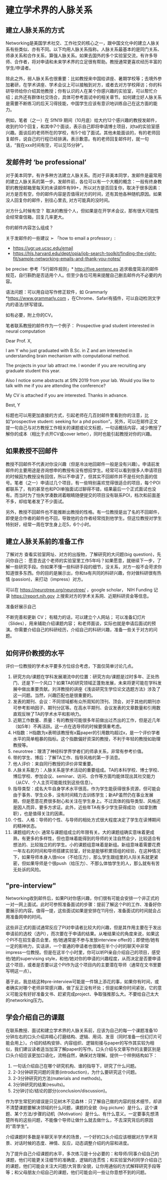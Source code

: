 # **建立学术界的人脉关系**


## **建立人脉关系的方式**

Networking是美国学术社交、工作社交的核心之一，跟中国文化中的建立人脉关系有些类似、亦有不同。以下均用人脉关系指称。人脉关系最基本的是同门关系、师承关系和合作关系，算强人脉关系。如果去国外的多个实验室交流，有许多导师、合作者，将对申请和未来学术界的立足很有帮助。教授通常更喜欢经历丰富的学生/申请者。

除此之外，弱人脉关系也很重要：比如教授来中国给讲座、暑期学校等；去境外参加暑研，在学术讲座、学术会议上可以接触到对方，或者去对方学校拜访；你的科研导师给你介绍其他教授；你有认识的人在某个你感兴趣的实验室，可以帮忙介绍；此外还有群体社交场合，具体可参考面试中的相关章节。如何建立好人脉关系是需要不断练习的后天习得技能，中国学生应该有意识地训练自己在这方面的能力。

例如，笔者（之一）在 SfN19 期间（10月底）给大约12个感兴趣的教授发邮件，收到约10个回复，和其中7个面谈，表示自己即将申请博士项目，对ta的实验室感兴趣。面谈后的老师所在的学校，有5个给了面试。其他未能面谈的，有的老师回复邮件，说自己的行程已经排满，表示歉意。有的老师回复邮件时，就一句话，“我在xxx时间有空，可以见15分钟”。

## **发邮件时 ‘be professional’**

对于美本同学，有许多种方法建立人脉关系。而对于非美本同学，发邮件是最常用的建立人脉关系的第一步。发邮件前，各位可以有一个大概的概念：一般有终身教职的教授邮箱里每天的未读邮件有99+，所以对方是否回复你，取决于很多因素：对方是否有空，你的邮件内容是否值得对方的时间，还有其他各种随机原因。如果没人回复你的邮件，别往心里去, 对方可能真的没时间。

对方什么时候有空？
取决的教授个人，但如果是在开学术会议，那有很大可能性会经常查信箱，回复几率更大。

你的邮件内容怎么组成？

关于发邮件的一些建议
➢ 「how to email a professor」:
* https://ugr.ue.ucsc.edu/email 
* https://hls.harvard.edu/dept/opia/job-search-toolkit/finding-the-right-fit/sample-networking-emails-and-thank-you-notes/

be precise: 参考「5行邮件规则」* http://five.sentenc.es 追求极度简洁的邮件规范，自行斟酌是否适用个人。但至少各位可用来提醒自己删去邮件内不必要的内容。

语法问题：可以用自动写作修正软件，如 
Grammarly *https://www.grammarly.com ，在Chrome、Safari有插件，可以自动检测文字内的语法/拼写错误。

如有必要，附上你的CV。

笔者联系教授的邮件作为一个例子：
Prospective grad student interested in neural computation

Dear Prof. X, 

I am Y who just graduated with B.Sc. in Z and am interested in understanding brain mechanism with computational method.

The projects in your lab attract me. I wonder if you are recruiting any graduate student this year.

Also I notice some abstracts at SfN 2019 from your lab. Would you like to talk with me if you are attending the conference?

My CV is attached if you are interested. Thanks in advance.

Best,
Y

标题也可以用更加直接的方式，引起老师在几百封邮件里看到你的注意，比如“prospective student: seeking for a phd position”。另外，可以在邮件正文提一句自己与对方教授工作相关的课题或论文标题，一句话概括内容，减少教授了解你的成本（相比于点开CV或cover letter），同时也能引起教授对你的兴趣。

## **如果教授不回邮件**
教授不回邮件不代表对你没兴趣（但是冷淡地回邮件一般是没有兴趣）。申请前发邮件的主要用途是咨询想申的教授有没有想招学生。经常可以看到很多人申请项目的时候因为教授没有回信，所以不申请了，但其实不回邮件并不是任何负面的信号。笔者（之一）申请过几个项目，有一些特别喜欢觉得很适合的项目，每个POI都联系了，有的甚至也和POI单独面试过聊得不错，结果最后一个正式面试也没有。而当时为了怕失学凑数闭着眼睛随便提交的项目没有联系POI，档次和前面差不多，却给笔者发了不少面试。

另外，教授不回邮件也不能推断出教授的性格。有一位教授是出了名的不回邮件，即使是合作者的邮件也不回，导致他的合作者经常找到他学生。但这位教授对学生特别好，经常一周在学生身上花5，6个小时。


## **建立人脉关系前的准备工作**

了解对方
查看实验室网址、对方的出版物，了解研究的大问题(big question)，先问你自己： 愿意去这个老师的实验室里工作5年吗？如果愿意，就继续下一步，了解一些研究手段。你如果不懂一些科研手段的细节，没关系，对方一般不会苛求你知道很多东西。你的目的是展示出，你和ta有共同的科研兴趣，你对做科研很有热情 (passion)，来打动（impress）对方。

可以在 https://neurotree.org/neurotree/ ，google scholar， NIH Funding 记录 https://report.nih.gov 上搜索对方的学术关系网、近期科研资金等信息。

准备好展示自己

不断完善和更新 CV； 
有精力的话，可以建立个人网站；
可以准备幻灯片（Slides），用来辅助介绍课题内容；
和老师面谈，实际也就是申请后面试的预演。你需要介绍自己的科研经历，介绍自己的科研兴趣，准备一些关于对方的问题。

## **如何评价教授的水平**

评价一位教授的学术水平要多方位综合考虑，下面仅简单讨论几点。

1. 研究方向/课题在学科发展潮流中的位置：研究方向/课题是过时多年、正处热门、还是下一个风口？如果TA的研究领域正蓬勃发展，未来将更可能在学科发展中做出重要贡献。刘洋教授的讲座《浅谈研究生学位论文选题方法》涉及了这一问题。当然，兴趣匹配也是很重要的。
2. 发表的期刊、会议：不同领域都有众所周知的顶刊、顶会，对于其他的期刊亦可参考影响因子、期刊分区等。在高水平期刊、会议发表的文章数量和引用数直观反映了TA的学术水平和影响力。
3. 近期工作数量、质量：有的教授可能很多年前做出过杰出的工作，但是近几年（如5年）不再活跃。这一点在选导师的时候要慎重考虑。
4. H指数：H指数为x表明该教授有x篇paper的引用数均超过x，是一个评价学者水平的简单粗暴的指标。这个指数偏好资深的教授，不利于年轻的教授如助理教授等。
5. neurotree：理清了神经科学界学者们的师承关系，非常有参考价值。
6. 带的学生、博后：了解TA工作、指导风格的第一手消息。
7. 他人评价：来自同行教授的评价非常重要。
8. 人脉关系能力：人脉关系是学术活动的重要组成。TA的本科学校、博士学校、博后学校、参加会议、seminar、访问、合作等方面均能体现出其社交能力（从CV、个人主页可能能找到这些信息）。
9. 指导类型：成名大牛自身学术水平很高，作为学生能获得很多资源，但可能会由于事务、学生众多，没有时间精力去训练学生；新AP虽然仍在事业发展期，但是愿意花费很多耐心和关注在学生身上。不过具体的指导类型、风格还是因人而异，要多方求证。此外，近些年TA有多少学生获得成功（如拿到教职），也是值得关注的因素。
10. 个性、人格：导师的个性、与导师的相处方式很大程度决定了学生在读博期间的精神状态。
11. 课题组的大小: 通常与课题组成立的年限有关。大的课题组确实意味着更成熟，有更多的多样性，但也意味着能得到的导师的关注自然会少，比较适合有想法的、比较独立的的学生。小的课题组意味着是新组。新组意味着需要花费一年左右的时间和导师搭建实验室，好处是能够积累搭组的经验，在这种情况下，如果导师本身人很nice（不给压力），那么学生跟组里的人际关系就更紧密，但如果导师是个很push（给压力）、不那么体恤学生的人，那么就有有苦无处诉的风险。


## **"pre-interview"**

Networking收到邮件后，如果PI对你感兴趣，你们很有可能会安排一个非正式的一对一网上面试。此时可参照准备面试的步骤：提前了解这个PI的工作、准备好你要展示的内容。值得一提，这些面试如果是安排在11月份，准备面试的时间就会占用准备网申的时间。

这些非正式的面试通常反应了PI对申请者比较大的兴趣，但是其作用主要在于发出申请前的选校（选PI），而次要在于申请的结果。从唯结果论的角度来说，如果这个PI不在招生委员会里，他/她通常是不参与发放interview offer的；即使他/她有一定的影响力，实话讲，一个普通的申请者也很难在半个小时的聊天中非常impress一位教授。但是在这半个小时里，你可以听PI亲自介绍自己的项目，感受他/她的supervising style，和他/她对你的申请的兴趣程度，从而决定是否要申请这个项目，或者是否要以这个PI作为这个项目内的主要潜在导师（通常在文书里要写明这一点）。

基于此，我总结这种pre-interview可能是一件锦上添花的事，如果你有时间，或者确实对哪个老师非常感兴趣，做了反正没有坏处；但是如果你时间紧张，它的意义可能没有好好准备文书、赶紧完成project、争取强推那么大。不要给自己太大的networking压力。



## **学会介绍自己的课题** 


在联系教授、面试和建立学术界的人脉关系前，应该为自己的每一个课题准备10分钟左右的口头介绍并精心打磨结构、逻辑、用词、发音（同时准备一份幻灯片可能会用上）。介绍的结构安排、内容组织、逻辑衔接与paper的写作其实较为相似，我们建议读者适当加深了解paper的写作。口头介绍与文章写作的主要区别是口头介绍应该更加口语化，流畅自然，确保对方理解。提供一个样例结构如下：

1. 一句话介绍自己在哪个研究机构、谁的指导下，研究了什么问题。
2. 2-3分钟研究问题的背景(introduction)，为什么要研究这个问题。
3. 2-3分钟研究的方法(materials and methods)。
4. 3分钟研究的结果(results)。
5. 2分钟讨论/结论的部分(conclusion/discussion)。
  
作为学生常犯的错误是只见树木不见森林：只了解自己做的内容的技术细节，却讲不清楚课题要解决领域的什么问题，课题的全貌（big picture）是什么，这个课题、某个方法/步骤的动机（Motivation）是什么、有什么意义。一定要事先想清楚所有的这些问题，不能像个导师让做什么就去做什么，不去深究背后的原因的“乖学生”。

介绍课题时多数是半聊天半学术的场景，一个好的口头介绍应该根据对方学术背景、对话时候的态度、神情、反应，动态调整介绍的内容和进度。

为了提升自己介绍课题的水平，多次练习是十分必要的：和导师/同事介绍自己的课题，他们可能更关注细节的准确度，逻辑的连贯性；和实验室外的同学介绍自己的课题，他们可能会关注大问题/大背景/全貌，让你用通俗的方式解释研究手段等等；和父母朋友介绍自己的课题，他们可能会问一些让你意想不到的问题。
